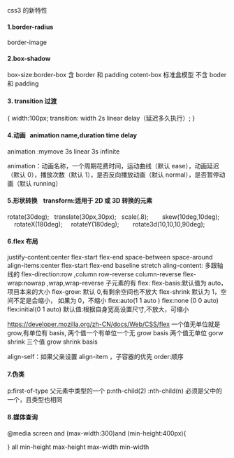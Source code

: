 css3 的新特性

#### 1.border-radius

border-image

#### 2.box-shadow

box-size:border-box 含 border 和 padding
cotent-box 标准盒模型 不含 boder 和 padding

#### 3. transition 过渡

{
width:100px;
transition: width 2s linear delay（延迟多久执行）;
}

#### 4.动画   animation name,duration time delay

animation :mymove 3s linear 3s infinite

animation：动画名称，一个周期花费时间，运动曲线（默认 ease），动画延迟（默认 0），播放次数（默认 1），是否反向播放动画（默认 normal），是否暂停动画（默认 running）

#### 5.形状转换    transform:适用于 2D 或 3D 转换的元素

rotate(30deg);   translate(30px,30px);   scale(.8);        skew(10deg,10deg);     
  rotateX(180deg);     rotateY(180deg);        rotate3d(10,10,10,90deg);

#### 6.flex 布局

justify-content:center flex-start flex-end space-between space-around
align-items:center flex-start flex-end baseline stretch
aling-content: 多跟轴线的
flex-direction:row ,column row-reverse column-reverse
flex-wrap:nowrap ,wrap,wrap-reverse
子元素的有
flex:
flex-basis:默认值为 auto，项目本来的大小
flex-grow: 默认 0,有剩余空间也不放大
flex-shrink 默认为 1，空间不足是会缩小， 如果为 0，不缩小
flex:auto(1 1 auto )
flex:none (0 0 auto)
flex:initial(0 1 auto) 默认值:根据自身宽高设置尺寸,不放大，可缩小

https://developer.mozilla.org/zh-CN/docs/Web/CSS/flex
一个值无单位就是 grow,有单位有 basis,
两个值一个有单位一个无 grow basis
两个值无单位 gorw shrink
三个值 grow shrink basis

align-self：如果父亲设置 align-item ，子容器的优先
order:顺序

#### 7.伪类

p:first-of-type 父元素中类型的一个
p:nth-child(2) :nth-child(n) 必须是父中的一个，且类型也相同

#### 8.媒体查询

@media screen and (max-width:300)and (min-height:400px){

}
all
min-height
max-height
max-width
min-width
